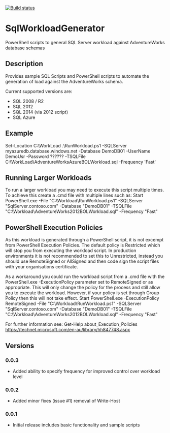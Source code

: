 [![Build status](https://ci.appveyor.com/api/projects/status/54s91yyoc7n70ceh/branch/master?svg=true)](https://ci.appveyor.com/project/Matticusau/sqlworkloadgenerator/branch/master)

# SqlWorkloadGenerator
PowerShell scripts to general SQL Server workload against AdventureWorks database schemas

## Description
Provides sample SQL Scripts and PowerShell scripts to automate the generation of load against the AdventureWorks schema.

Current supported versions are:
- SQL 2008 / R2
- SQL 2012
- SQL 2014 (via 2012 script)
- SQL Azure

## Example

Set-Location C:\WorkLoad 
.\RunWorkload.ps1 -SQLServer myazuredb.database.windows.net -Database DemoDB01 -UserName DemoUsr -Password ?????? -TSQLFile C:\WorkLoad\AdventureWorksAzureBOLWorkload.sql -Frequency 'Fast'

## Running Larger Workloads

To run a larger workload you may need to execute this script multiple times. To achieve this create a .cmd file with multiple lines such as:
Start PowerShell.exe -File "C:\Workload\RunWorkload.ps1" -SQLServer "SqlServer.contoso.com" -Database "DemoDB01" -TSQLFile "C:\Workload\AdventureWorks2012BOLWorkload.sql" -Frequency "Fast"

## PowerShell Execution Policies

As this workload is generated through a PowerShell script, it is not excempt from PowerShell Execution Policies. The default policy is Restricted which will stop you from executing the workload script. In production environments it is not recommended to set this to Unrestricted, instead you should use RemoteSigned or AllSigned and then code sign the script files with your organisations certificate.

As a workaround you could run the workload script from a .cmd file with the PowerShell.exe -ExecutionPolicy parameter set to RemoteSigned or as appropriate. This will only change the policy for the process and still allow you to execute the workload. However, if your policy is set through Group Policy then this will not take effect.
Start PowerShell.exe -ExecutionPolicy RemoteSigned -File "C:\Workload\RunWorkload.ps1" -SQLServer "SqlServer.contoso.com" -Database "DemoDB01" -TSQLFile "C:\Workload\AdventureWorks2012BOLWorkload.sql" -Frequency "Fast"

For further information see:
Get-Help about_Execution_Policies
https://technet.microsoft.com/en-au/library/hh847748.aspx  

## Versions

### 0.0.3

* Added ability to specify frequency for improved control over workload level

### 0.0.2

* Added minor fixes (issue #1) removal of Write-Host


### 0.0.1

* Initial release includes basic functionality and sample scripts

    